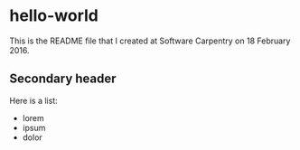 # hello-world
This is the README file that I created at Software Carpentry on 18 February 2016. 

## Secondary header

Here is  a list:
* lorem
* ipsum
* dolor
